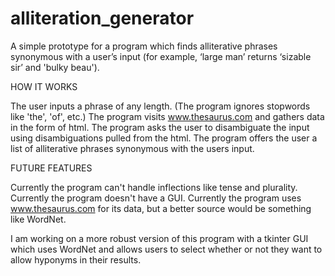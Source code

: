 # alliteration_generator
A simple prototype for a program which finds alliterative phrases synonymous with a user’s input (for example, ‘large man’ returns ‘sizable sir’ and 'bulky beau').


HOW IT WORKS

The user inputs a phrase of any length. (The program ignores stopwords like 'the', 'of', etc.)
The program visits www.thesaurus.com and gathers data in the form of html.
The program asks the user to disambiguate the input using disambiguations pulled from the html.
The program offers the user a list of alliterative phrases synonymous with the users input.


FUTURE FEATURES

Currently the program can't handle inflections like tense and plurality.
Currently the program doesn't have a GUI.
Currently the program uses www.thesaurus.com for its data, but a better source would be something like WordNet.

I am working on a more robust version of this program with a tkinter GUI which uses WordNet and allows users to select whether or not they want to allow hyponyms in their results. 





